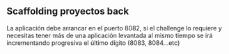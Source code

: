 ## Scaffolding proyectos back

La aplicación debe arrancar en el puerto 8082, si el challenge lo requiere y necesitas tener más de una aplicación levantada al mismo tiempo se irá incrementando progresiva el último dígito (8083, 8084...etc)


